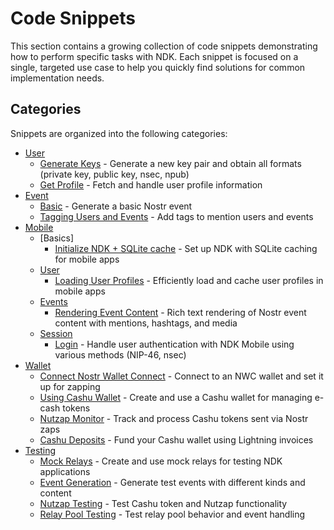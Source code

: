 # Code Snippets

This section contains a growing collection of code snippets demonstrating how to perform specific tasks with NDK. Each snippet is focused on a single, targeted use case to help you quickly find solutions for common implementation needs.

## Categories

Snippets are organized into the following categories:

- [User](./user/)
    - [Generate Keys](./user/generate-keys.md) - Generate a new key pair and obtain all formats (private key, public key, nsec, npub)
    - [Get Profile](./user/get-profile.md) - Fetch and handle user profile information
- [Event](./event/)
    - [Basic](./event/basic.md) - Generate a basic Nostr event
    - [Tagging Users and Events](./event/tagging-users-and-events.md) - Add tags to mention users and events
- [Mobile](./mobile/)
    - [Basics]
        - [Initialize NDK + SQLite cache](./mobile/ndk/initializing-ndk.md) - Set up NDK with SQLite caching for mobile apps
    - [User](./mobile/user/)
        - [Loading User Profiles](./mobile/user/loading-user-profiles.md) - Efficiently load and cache user profiles in mobile apps
    - [Events](./mobile/events/)
        - [Rendering Event Content](./mobile/events/rendering-event-content.md) - Rich text rendering of Nostr event content with mentions, hashtags, and media
    - [Session](./mobile/session/)
        - [Login](./mobile/session/login.md) - Handle user authentication with NDK Mobile using various methods (NIP-46, nsec)
- [Wallet](./wallet/)
    - [Connect Nostr Wallet Connect](./wallet/connect-nwc.md) - Connect to an NWC wallet and set it up for zapping
    - [Using Cashu Wallet](./wallet/using-cashu-wallet.md) - Create and use a Cashu wallet for managing e-cash tokens
    - [Nutzap Monitor](./wallet/nutzap-monitor.md) - Track and process Cashu tokens sent via Nostr zaps
    - [Cashu Deposits](./wallet/cashu-deposits.md) - Fund your Cashu wallet using Lightning invoices
- [Testing](./testing/)
    - [Mock Relays](./testing/mock-relays.md) - Create and use mock relays for testing NDK applications
    - [Event Generation](./testing/event-generation.md) - Generate test events with different kinds and content
    - [Nutzap Testing](./testing/nutzap-testing.md) - Test Cashu token and Nutzap functionality
    - [Relay Pool Testing](./testing/relay-pool-testing.md) - Test relay pool behavior and event handling
